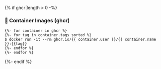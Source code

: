 {% if ghcr|length > 0 -%}
### :whale: Container Images (ghcr)

```console
{%- for container in ghcr %}
{%- for tag in container.tags sorted %}
$ docker run -it --rm ghcr.io/{{ container.user }}/{{ container.name }}:{{tag}}
{%- endfor %}
{%- endfor %}
```
{%- endif %}
